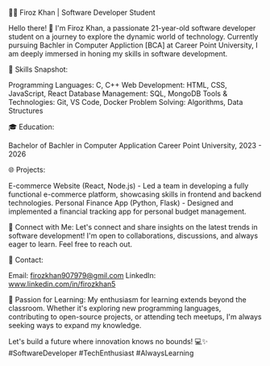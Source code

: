 

👨‍💻 Firoz Khan | Software Developer Student

Hello there! 👋 I'm Firoz Khan, a passionate 21-year-old software developer student on a journey to explore the dynamic world of technology. Currently pursuing Bachler in Computer Appliction [BCA] at Career Point University, I am deeply immersed in honing my skills in software development.

🚀 Skills Snapshot:

Programming Languages: C, C++
Web Development: HTML, CSS, JavaScript, React
Database Management: SQL, MongoDB
Tools & Technologies: Git, VS Code, Docker
Problem Solving: Algorithms, Data Structures

🎓 Education:

Bachelor of Bachler in Computer Application
Career Point University, 2023 - 2026

🌐 Projects:

E-commerce Website (React, Node.js) - Led a team in developing a fully functional e-commerce platform, showcasing skills in frontend and backend technologies.
Personal Finance App (Python, Flask) - Designed and implemented a financial tracking app for personal budget management.

🔗 Connect with Me:
Let's connect and share insights on the latest trends in software development! I'm open to collaborations, discussions, and always eager to learn. Feel free to reach out.

📧 Contact:

Email: firozkhan907979@gmil.com
LinkedIn: www.linkedin.com/in/firozkhan5

🌱 Passion for Learning:
My enthusiasm for learning extends beyond the classroom. Whether it's exploring new programming languages, contributing to open-source projects, or attending tech meetups, I'm always seeking ways to expand my knowledge.

Let's build a future where innovation knows no bounds! 💻✨ #SoftwareDeveloper #TechEnthusiast #AlwaysLearning
